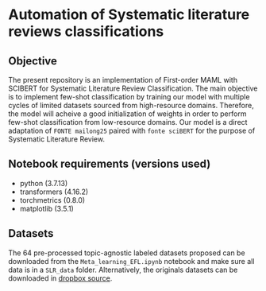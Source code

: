 # Automation of Systematic literature reviews classifications

## Objective

The present repository is an implementation of First-order MAML with SCIBERT for Systematic Literature Review Classification. 
The main objective is to implement few-shot classification by training our model with multiple cycles of limited datasets
sourced from high-resource domains. Therefore, the model will acheive a good initialization of weights in order to perform
few-shot classification from low-resource domains. Our model is a direct adaptation of `FONTE mailong25` paired with `fonte sciBERT`
for the purpose of Systematic Literature Review. 

## Notebook requirements (versions used)

* python (3.7.13)
* transformers (4.16.2)
* torchmetrics (0.8.0)
* matplotlib (3.5.1)

## Datasets

The 64 pre-processed topic-agnostic labeled datasets proposed can be downloaded from the `Meta_learning_EFL.ipynb` notebook and make sure all data is in a `SLR_data` folder. Alternatively, the originals datasets can be downloaded in [dropbox source](https://www.dropbox.com/sh/bs7eawof65l39ny/AAB_WucrCX04o-IAPjtYLMlva?dl=0). 
